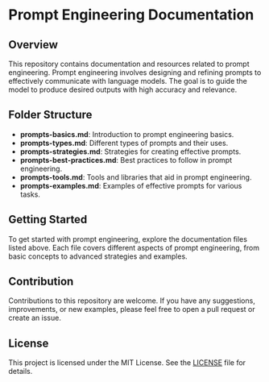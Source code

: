 
# Prompt Engineering Documentation

## Overview
This repository contains documentation and resources related to prompt engineering. Prompt engineering involves designing and refining prompts to effectively communicate with language models. The goal is to guide the model to produce desired outputs with high accuracy and relevance.

## Folder Structure
- **prompts-basics.md**: Introduction to prompt engineering basics.
- **prompts-types.md**: Different types of prompts and their uses.
- **prompts-strategies.md**: Strategies for creating effective prompts.
- **prompts-best-practices.md**: Best practices to follow in prompt engineering.
- **prompts-tools.md**: Tools and libraries that aid in prompt engineering.
- **prompts-examples.md**: Examples of effective prompts for various tasks.


## Getting Started
To get started with prompt engineering, explore the documentation files listed above. Each file covers different aspects of prompt engineering, from basic concepts to advanced strategies and examples.

## Contribution
Contributions to this repository are welcome. If you have any suggestions, improvements, or new examples, please feel free to open a pull request or create an issue.

## License
This project is licensed under the MIT License. See the [LICENSE](LICENSE) file for details.


